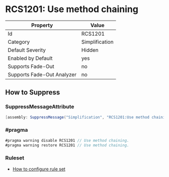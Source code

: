 # RCS1201: Use method chaining

Property | Value
--- | --- 
Id | RCS1201
Category | Simplification
Default Severity | Hidden
Enabled by Default | yes
Supports Fade-Out | no
Supports Fade-Out Analyzer | no

## How to Suppress

### SuppressMessageAttribute

```csharp
[assembly: SuppressMessage("Simplification", "RCS1201:Use method chaining.", Justification = "<Pending>")]
```

### \#pragma

```csharp
#pragma warning disable RCS1201 // Use method chaining.
#pragma warning restore RCS1201 // Use method chaining.
```

### Ruleset

* [How to configure rule set](../HowToConfigureAnalyzers.md)
